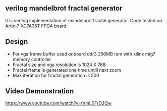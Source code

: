 ## verilog mandelbrot fractal generator
It is verilog implementation of mandelbrot fractal generator.
Code tested on Artix-7 XC7A35T FPGA board.

## Design
- For vga frame buffer used onboard ddr3 256MB ram with xilinx mig7 memory controller
- Fractal size and vga resolution is 1024 X 768
- Fractal frame is generated one time untill next zoom
- Max iteration for fractal generation is 500

## Video Demonstration

https://www.youtube.com/watch?v=fnmL0FrD2Qw





